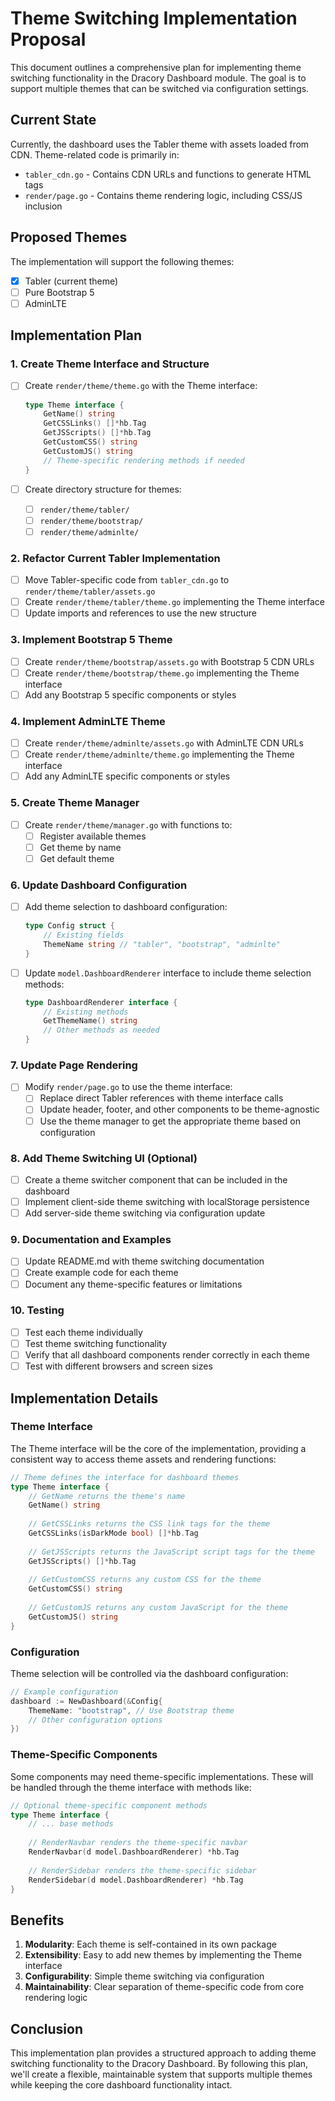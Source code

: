 # Theme Switching Implementation Proposal

This document outlines a comprehensive plan for implementing theme switching functionality in the Dracory Dashboard module. The goal is to support multiple themes that can be switched via configuration settings.

## Current State

Currently, the dashboard uses the Tabler theme with assets loaded from CDN. Theme-related code is primarily in:
- `tabler_cdn.go` - Contains CDN URLs and functions to generate HTML tags
- `render/page.go` - Contains theme rendering logic, including CSS/JS inclusion

## Proposed Themes

The implementation will support the following themes:
- [x] Tabler (current theme)
- [ ] Pure Bootstrap 5
- [ ] AdminLTE

## Implementation Plan

### 1. Create Theme Interface and Structure

- [ ] Create `render/theme/theme.go` with the Theme interface:
  ```go
  type Theme interface {
      GetName() string
      GetCSSLinks() []*hb.Tag
      GetJSScripts() []*hb.Tag
      GetCustomCSS() string
      GetCustomJS() string
      // Theme-specific rendering methods if needed
  }
  ```

- [ ] Create directory structure for themes:
  - [ ] `render/theme/tabler/`
  - [ ] `render/theme/bootstrap/`
  - [ ] `render/theme/adminlte/`

### 2. Refactor Current Tabler Implementation

- [ ] Move Tabler-specific code from `tabler_cdn.go` to `render/theme/tabler/assets.go`
- [ ] Create `render/theme/tabler/theme.go` implementing the Theme interface
- [ ] Update imports and references to use the new structure

### 3. Implement Bootstrap 5 Theme

- [ ] Create `render/theme/bootstrap/assets.go` with Bootstrap 5 CDN URLs
- [ ] Create `render/theme/bootstrap/theme.go` implementing the Theme interface
- [ ] Add any Bootstrap 5 specific components or styles

### 4. Implement AdminLTE Theme

- [ ] Create `render/theme/adminlte/assets.go` with AdminLTE CDN URLs
- [ ] Create `render/theme/adminlte/theme.go` implementing the Theme interface
- [ ] Add any AdminLTE specific components or styles

### 5. Create Theme Manager

- [ ] Create `render/theme/manager.go` with functions to:
  - [ ] Register available themes
  - [ ] Get theme by name
  - [ ] Get default theme

### 6. Update Dashboard Configuration

- [ ] Add theme selection to dashboard configuration:
  ```go
  type Config struct {
      // Existing fields
      ThemeName string // "tabler", "bootstrap", "adminlte"
  }
  ```

- [ ] Update `model.DashboardRenderer` interface to include theme selection methods:
  ```go
  type DashboardRenderer interface {
      // Existing methods
      GetThemeName() string
      // Other methods as needed
  }
  ```

### 7. Update Page Rendering

- [ ] Modify `render/page.go` to use the theme interface:
  - [ ] Replace direct Tabler references with theme interface calls
  - [ ] Update header, footer, and other components to be theme-agnostic
  - [ ] Use the theme manager to get the appropriate theme based on configuration

### 8. Add Theme Switching UI (Optional)

- [ ] Create a theme switcher component that can be included in the dashboard
- [ ] Implement client-side theme switching with localStorage persistence
- [ ] Add server-side theme switching via configuration update

### 9. Documentation and Examples

- [ ] Update README.md with theme switching documentation
- [ ] Create example code for each theme
- [ ] Document any theme-specific features or limitations

### 10. Testing

- [ ] Test each theme individually
- [ ] Test theme switching functionality
- [ ] Verify that all dashboard components render correctly in each theme
- [ ] Test with different browsers and screen sizes

## Implementation Details

### Theme Interface

The Theme interface will be the core of the implementation, providing a consistent way to access theme assets and rendering functions:

```go
// Theme defines the interface for dashboard themes
type Theme interface {
    // GetName returns the theme's name
    GetName() string
    
    // GetCSSLinks returns the CSS link tags for the theme
    GetCSSLinks(isDarkMode bool) []*hb.Tag
    
    // GetJSScripts returns the JavaScript script tags for the theme
    GetJSScripts() []*hb.Tag
    
    // GetCustomCSS returns any custom CSS for the theme
    GetCustomCSS() string
    
    // GetCustomJS returns any custom JavaScript for the theme
    GetCustomJS() string
}
```

### Configuration

Theme selection will be controlled via the dashboard configuration:

```go
// Example configuration
dashboard := NewDashboard(&Config{
    ThemeName: "bootstrap", // Use Bootstrap theme
    // Other configuration options
})
```

### Theme-Specific Components

Some components may need theme-specific implementations. These will be handled through the theme interface with methods like:

```go
// Optional theme-specific component methods
type Theme interface {
    // ... base methods
    
    // RenderNavbar renders the theme-specific navbar
    RenderNavbar(d model.DashboardRenderer) *hb.Tag
    
    // RenderSidebar renders the theme-specific sidebar
    RenderSidebar(d model.DashboardRenderer) *hb.Tag
}
```

## Benefits

1. **Modularity**: Each theme is self-contained in its own package
2. **Extensibility**: Easy to add new themes by implementing the Theme interface
3. **Configurability**: Simple theme switching via configuration
4. **Maintainability**: Clear separation of theme-specific code from core rendering logic

## Conclusion

This implementation plan provides a structured approach to adding theme switching functionality to the Dracory Dashboard. By following this plan, we'll create a flexible, maintainable system that supports multiple themes while keeping the core dashboard functionality intact.
